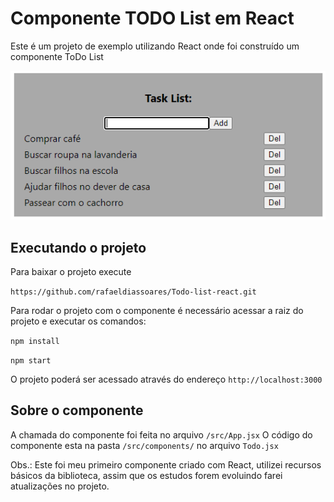 # Componente TODO List em React

Este é um projeto de exemplo utilizando React onde foi construído um componente ToDo List

![image](https://github.com/rafaeldiassoares/Todo-list-react/blob/main/print.png?raw=true)

## Executando o projeto

Para baixar o projeto execute 

`https://github.com/rafaeldiassoares/Todo-list-react.git`

Para rodar o projeto com o componente é necessário acessar a raiz do projeto e executar
os comandos: 

`npm install`

`npm start`

O projeto poderá ser acessado através do endereço `http://localhost:3000`

## Sobre o componente

A chamada do componente foi feita no arquivo `/src/App.jsx`
O código do componente esta na pasta `/src/components/` no arquivo `Todo.jsx`

Obs.: Este foi meu primeiro componente criado com React, utilizei recursos básicos da biblioteca, assim 
que os estudos forem evoluindo farei atualizações no projeto.
